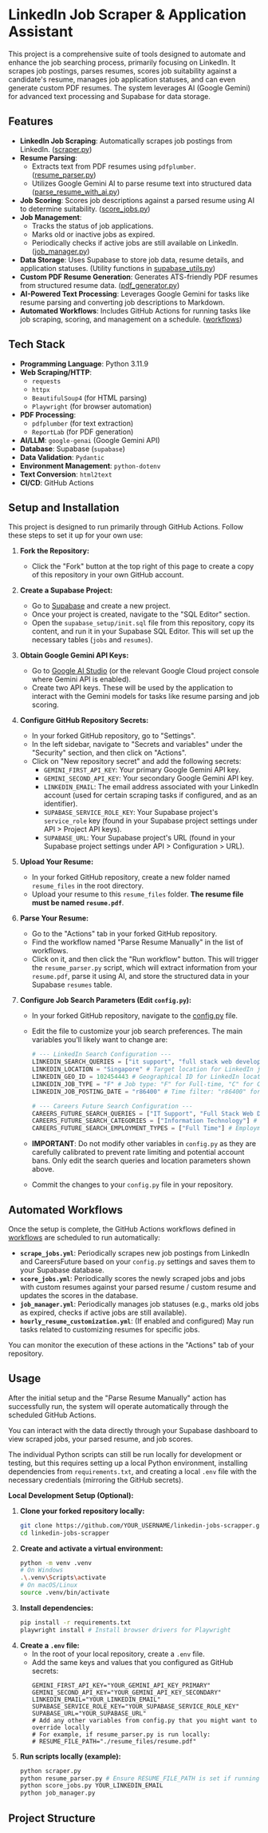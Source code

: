 # LinkedIn Job Scraper & Application Assistant

This project is a comprehensive suite of tools designed to automate and enhance the job searching process, primarily focusing on LinkedIn. It scrapes job postings, parses resumes, scores job suitability against a candidate's resume, manages job application statuses, and can even generate custom PDF resumes. The system leverages AI (Google Gemini) for advanced text processing and Supabase for data storage.

## Features

- **LinkedIn Job Scraping**: Automatically scrapes job postings from LinkedIn. ([scraper.py](scraper.py))
- **Resume Parsing**:
  - Extracts text from PDF resumes using `pdfplumber`. ([resume_parser.py](resume_parser.py))
  - Utilizes Google Gemini AI to parse resume text into structured data ([parse_resume_with_ai.py](parse_resume_with_ai.py))
- **Job Scoring**: Scores job descriptions against a parsed resume using AI to determine suitability. ([score_jobs.py](score_jobs.py))
- **Job Management**:
  - Tracks the status of job applications.
  - Marks old or inactive jobs as expired.
  - Periodically checks if active jobs are still available on LinkedIn.
    ([job_manager.py](job_manager.py))
- **Data Storage**: Uses Supabase to store job data, resume details, and application statuses. (Utility functions in [supabase_utils.py](supabase_utils.py))
- **Custom PDF Resume Generation**: Generates ATS-friendly PDF resumes from structured resume data. ([pdf_generator.py](pdf_generator.py))
- **AI-Powered Text Processing**: Leverages Google Gemini for tasks like resume parsing and converting job descriptions to Markdown.
- **Automated Workflows**: Includes GitHub Actions for running tasks like job scraping, scoring, and management on a schedule. ([workflows](.github/workflows/))

## Tech Stack

- **Programming Language**: Python 3.11.9
- **Web Scraping/HTTP**:
  - `requests`
  - `httpx`
  - `BeautifulSoup4` (for HTML parsing)
  - `Playwright` (for browser automation)
- **PDF Processing**:
  - `pdfplumber` (for text extraction)
  - `ReportLab` (for PDF generation)
- **AI/LLM**: `google-genai` (Google Gemini API)
- **Database**: Supabase (`supabase`)
- **Data Validation**: `Pydantic`
- **Environment Management**: `python-dotenv`
- **Text Conversion**: `html2text`
- **CI/CD**: GitHub Actions

## Setup and Installation

This project is designed to run primarily through GitHub Actions. Follow these steps to set it up for your own use:

1.  **Fork the Repository:**
    *   Click the "Fork" button at the top right of this page to create a copy of this repository in your own GitHub account.

2.  **Create a Supabase Project:**
    *   Go to [Supabase](https://supabase.com/) and create a new project.
    *   Once your project is created, navigate to the "SQL Editor" section.
    *   Open the `supabase_setup/init.sql` file from this repository, copy its content, and run it in your Supabase SQL Editor. This will set up the necessary tables (`jobs` and `resumes`).

3.  **Obtain Google Gemini API Keys:**
    *   Go to [Google AI Studio](https://aistudio.google.com/app/apikey) (or the relevant Google Cloud project console where Gemini API is enabled).
    *   Create two API keys. These will be used by the application to interact with the Gemini models for tasks like resume parsing and job scoring.

4.  **Configure GitHub Repository Secrets:**
    *   In your forked GitHub repository, go to "Settings".
    *   In the left sidebar, navigate to "Secrets and variables" under the "Security" section, and then click on "Actions".
    *   Click on "New repository secret" and add the following secrets:
        *   `GEMINI_FIRST_API_KEY`: Your primary Google Gemini API key.
        *   `GEMINI_SECOND_API_KEY`: Your secondary Google Gemini API key.
        *   `LINKEDIN_EMAIL`: The email address associated with your LinkedIn account (used for certain scraping tasks if configured, and as an identifier).
        *   `SUPABASE_SERVICE_ROLE_KEY`: Your Supabase project's `service_role` key (found in your Supabase project settings under API > Project API keys).
        *   `SUPABASE_URL`: Your Supabase project's URL (found in your Supabase project settings under API > Configuration > URL).

5.  **Upload Your Resume:**
    *   In your forked GitHub repository, create a new folder named `resume_files` in the root directory.
    *   Upload your resume to this `resume_files` folder. **The resume file must be named `resume.pdf`**.

6.  **Parse Your Resume:**
    *   Go to the "Actions" tab in your forked GitHub repository.
    *   Find the workflow named "Parse Resume Manually" in the list of workflows.
    *   Click on it, and then click the "Run workflow" button. This will trigger the `resume_parser.py` script, which will extract information from your `resume.pdf`, parse it using AI, and store the structured data in your Supabase `resumes` table.

7.  **Configure Job Search Parameters (Edit `config.py`):**
    *   In your forked GitHub repository, navigate to the [config.py](config.py) file.
    *   Edit the file to customize your job search preferences. The main variables you'll likely want to change are:

        ```python
        # --- LinkedIn Search Configuration ---
        LINKEDIN_SEARCH_QUERIES = ["it support", "full stack web developer", "application support", "cybersecurity analyst", "AI"] # Keywords for LinkedIn job search
        LINKEDIN_LOCATION = "Singapore" # Target location for LinkedIn jobs
        LINKEDIN_GEO_ID = 102454443 # Geographical ID for LinkedIn location (e.g., Singapore)
        LINKEDIN_JOB_TYPE = "F" # Job type: "F" for Full-time, "C" for Contract, etc.
        LINKEDIN_JOB_POSTING_DATE = "r86400" # Time filter: "r86400" for past 24 hours, "r604800" for past week, leave it empty for 'anytime'

        # --- Careers Future Search Configuration ---
        CAREERS_FUTURE_SEARCH_QUERIES = ["IT Support", "Full Stack Web Developer", "Application Support", "Cybersecurity Analyst", "Artifical Intelligence"] # Keywords for CareersFuture job search
        CAREERS_FUTURE_SEARCH_CATEGORIES = ["Information Technology"] # Job categories for CareersFuture
        CAREERS_FUTURE_SEARCH_EMPLOYMENT_TYPES = ["Full Time"] # Employment types for CareersFuture
        ```
    *   **IMPORTANT**: Do not modify other variables in `config.py` as they are carefully calibrated to prevent rate limiting and potential account bans. Only edit the search queries and location parameters shown above.
    *   Commit the changes to your `config.py` file in your repository.

## Automated Workflows

Once the setup is complete, the GitHub Actions workflows defined in [workflows](.github/workflows/) are scheduled to run automatically:

*   **`scrape_jobs.yml`**: Periodically scrapes new job postings from LinkedIn and CareersFuture based on your `config.py` settings and saves them to your Supabase database.
*   **`score_jobs.yml`**: Periodically scores the newly scraped jobs and jobs with custom resumes against your parsed resume / custom resume and updates the scores in the database.
*   **`job_manager.yml`**: Periodically manages job statuses (e.g., marks old jobs as expired, checks if active jobs are still available).
*   **`hourly_resume_customization.yml`**: (If enabled and configured) May run tasks related to customizing resumes for specific jobs.

You can monitor the execution of these actions in the "Actions" tab of your repository.

## Usage

After the initial setup and the "Parse Resume Manually" action has successfully run, the system will operate automatically through the scheduled GitHub Actions.

You can interact with the data directly through your Supabase dashboard to view scraped jobs, your parsed resume, and job scores.

The individual Python scripts can still be run locally for development or testing, but this requires setting up a local Python environment, installing dependencies from `requirements.txt`, and creating a local `.env` file with the necessary credentials (mirroring the GitHub secrets).

**Local Development Setup (Optional):**

1.  **Clone your forked repository locally:**
    ```bash
    git clone https://github.com/YOUR_USERNAME/linkedin-jobs-scrapper.git
    cd linkedin-jobs-scrapper
    ```
2.  **Create and activate a virtual environment:**
    ```bash
    python -m venv .venv
    # On Windows
    .\.venv\Scripts\activate
    # On macOS/Linux
    source .venv/bin/activate
    ```
3.  **Install dependencies:**
    ```bash
    pip install -r requirements.txt
    playwright install # Install browser drivers for Playwright
    ```
4.  **Create a `.env` file:**
    *   In the root of your local repository, create a `.env` file.
    *   Add the same keys and values that you configured as GitHub secrets:
        ```env
        GEMINI_FIRST_API_KEY="YOUR_GEMINI_API_KEY_PRIMARY"
        GEMINI_SECOND_API_KEY="YOUR_GEMINI_API_KEY_SECONDARY"
        LINKEDIN_EMAIL="YOUR_LINKEDIN_EMAIL"
        SUPABASE_SERVICE_ROLE_KEY="YOUR_SUPABASE_SERVICE_ROLE_KEY"
        SUPABASE_URL="YOUR_SUPABASE_URL"
        # Add any other variables from config.py that you might want to override locally
        # For example, if resume_parser.py is run locally:
        # RESUME_FILE_PATH="./resume_files/resume.pdf"
        ```
5.  **Run scripts locally (example):**
    ```bash
    python scraper.py
    python resume_parser.py # Ensure RESUME_FILE_PATH is set if running this locally
    python score_jobs.py YOUR_LINKEDIN_EMAIL
    python job_manager.py
    ```

## Project Structure
